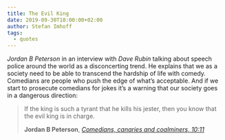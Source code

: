 ```yaml
---
title: The Evil King
date: 2019-09-30T18:00:00+02:00
author: Stefan Imhoff
tags:
  - quotes
---
```


_Jordan B Peterson_ in an interview with _Dave Rubin_ talking about speech police around the world as a disconcerting trend. He explains that we as a society need to be able to transcend the hardship of life with comedy. Comedians are people who push the edge of what’s acceptable. And if we start to prosecute comedians for jokes it’s a warning that our society goes in a dangerous direction:

> If the king is such a tyrant that he kills his jester, then you know that the evil king is in charge.
>
> **Jordan B Peterson**, _[Comedians, canaries and coalminers, 10:11](https://youtu.be/SYnCaCQe-sI?t=602)_
